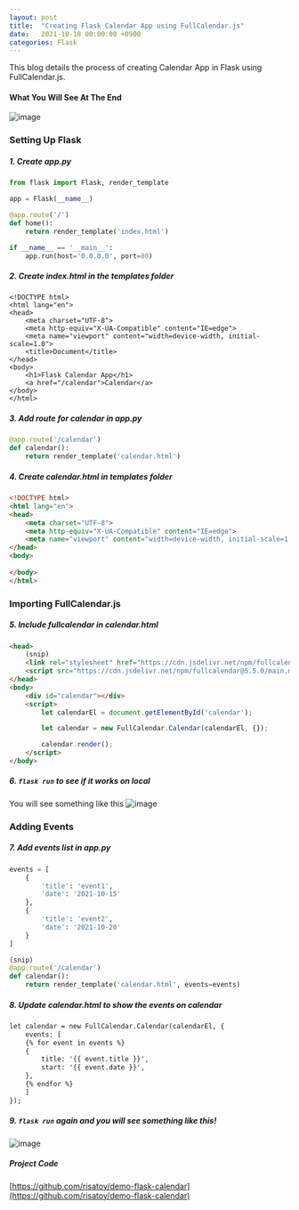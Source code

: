 ```yaml
---
layout: post
title:  "Creating Flask Calendar App using FullCalendar.js"
date:   2021-10-18 00:00:00 +0900
categories: Flask
---
```


This blog details the process of creating Calendar App in Flask using FullCalendar.js.


#### What You Will See At The End
![image](/blog/assets/images/2021101802.png)



### Setting Up Flask
##### 1. Create **app.py**
```python
from flask import Flask, render_template

app = Flask(__name__)

@app.route('/')
def home():
    return render_template('index.html')

if __name__ == '__main__':
    app.run(host='0.0.0.0', port=80)
```

##### 2. Create **index.html** in the **templates** folder
```
<!DOCTYPE html>
<html lang="en">
<head>
    <meta charset="UTF-8">
    <meta http-equiv="X-UA-Compatible" content="IE=edge">
    <meta name="viewport" content="width=device-width, initial-scale=1.0">
    <title>Document</title>
</head>
<body>
    <h1>Flask Calendar App</h1>
    <a href="/calendar">Calendar</a>
</body>
</html>
```

##### 3. Add route for calendar in **app.py**
```python
@app.route('/calendar')
def calendar():
    return render_template('calendar.html')
```

##### 4. Create **calendar.html** in **templates** folder
```html
<!DOCTYPE html>
<html lang="en">
<head>
    <meta charset="UTF-8">
    <meta http-equiv="X-UA-Compatible" content="IE=edge">
    <meta name="viewport" content="width=device-width, initial-scale=1.0">
</head>
<body>
    
</body>
</html>
```

### Importing FullCalendar.js
##### 5. Include fullcalendar in **calendar.html**
```html
<head>
    (snip)
    <link rel="stylesheet" href="https://cdn.jsdelivr.net/npm/fullcalendar@5.5.0/main.min.css">
    <script src="https://cdn.jsdelivr.net/npm/fullcalendar@5.5.0/main.min.js"></script>
</head>
<body>
    <div id="calendar"></div>
    <script>
        let calendarEl = document.getElementById('calendar');

        let calendar = new FullCalendar.Calendar(calendarEl, {});

        calendar.render();
    </script>
</body>
```

##### 6. `flask run` to see if it works on local
You will see something like this
![image](/blog/assets/images/2021101801.png)

### Adding Events
##### 7. Add events list in **app.py**
```python
events = [
    {
        'title': 'event1',
        'date': '2021-10-15'
    },
    {
        'title': 'event2',
        'date': '2021-10-20'
    }
]

(snip)
@app.route('/calendar')
def calendar():
    return render_template('calendar.html', events=events)
```

##### 8. Update **calendar.html** to show the events on calendar
```html
let calendar = new FullCalendar.Calendar(calendarEl, {
    events: [
    {% for event in events %}
    {
        title: '{{ event.title }}',
        start: '{{ event.date }}',
    },
    {% endfor %}
    ]
});
```

##### 9. `flask run` again and you will see something like this!
![image](/blog/assets/images/2021101802.png)

##### Project Code
[https://github.com/risatoy/demo-flask-calendar](https://github.com/risatoy/demo-flask-calendar)
